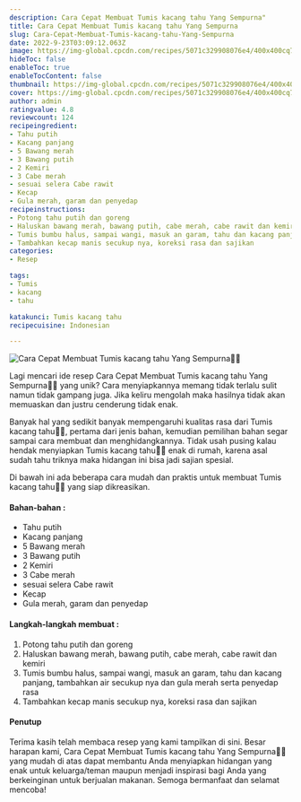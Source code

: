 ```yaml
---
description: Cara Cepat Membuat Tumis kacang tahu Yang Sempurna"
title: Cara Cepat Membuat Tumis kacang tahu Yang Sempurna
slug: Cara-Cepat-Membuat-Tumis-kacang-tahu-Yang-Sempurna
date: 2022-9-23T03:09:12.063Z
image: https://img-global.cpcdn.com/recipes/5071c329908076e4/400x400cq70/photo.jpg
hideToc: false
enableToc: true
enableTocContent: false
thumbnail: https://img-global.cpcdn.com/recipes/5071c329908076e4/400x400cq70/photo.jpg
cover: https://img-global.cpcdn.com/recipes/5071c329908076e4/400x400cq70/photo.jpg
author: admin
ratingvalue: 4.8
reviewcount: 124
recipeingredient:
- Tahu putih
- Kacang panjang
- 5 Bawang merah
- 3 Bawang putih
- 2 Kemiri
- 3 Cabe merah
- sesuai selera Cabe rawit
- Kecap
- Gula merah, garam dan penyedap
recipeinstructions:
- Potong tahu putih dan goreng
- Haluskan bawang merah, bawang putih, cabe merah, cabe rawit dan kemiri
- Tumis bumbu halus, sampai wangi, masuk an garam, tahu dan kacang panjang, tambahkan air secukup nya dan gula merah serta penyedap rasa
- Tambahkan kecap manis secukup nya, koreksi rasa dan sajikan
categories:
- Resep

tags:
- Tumis
- kacang
- tahu

katakunci: Tumis kacang tahu
recipecuisine: Indonesian

---
```


![Cara Cepat Membuat Tumis kacang tahu Yang Sempurna👩‍🍳](https://img-global.cpcdn.com/recipes/5071c329908076e4/400x400cq70/photo.jpg)

Lagi mencari ide resep Cara Cepat Membuat Tumis kacang tahu Yang Sempurna👩‍🍳 yang unik? Cara menyiapkannya memang tidak terlalu sulit namun tidak gampang juga. Jika keliru mengolah maka hasilnya tidak akan memuaskan dan justru cenderung tidak enak.

Banyak hal yang sedikit banyak mempengaruhi kualitas rasa dari Tumis kacang tahu👩‍🍳, pertama dari jenis bahan, kemudian pemilihan bahan segar sampai cara membuat dan menghidangkannya. Tidak usah pusing kalau hendak menyiapkan Tumis kacang tahu👩‍🍳 enak di rumah, karena asal sudah tahu triknya maka hidangan ini bisa jadi sajian spesial.

Di bawah ini ada beberapa cara mudah dan praktis untuk membuat Tumis kacang tahu👩‍🍳 yang siap dikreasikan.

<!--inarticleads1-->

#### Bahan-bahan :

- Tahu putih
- Kacang panjang
- 5 Bawang merah
- 3 Bawang putih
- 2 Kemiri
- 3 Cabe merah
- sesuai selera Cabe rawit
- Kecap
- Gula merah, garam dan penyedap

<!--inarticleads2-->

#### Langkah-langkah membuat :

1. Potong tahu putih dan goreng
1. Haluskan bawang merah, bawang putih, cabe merah, cabe rawit dan kemiri
1. Tumis bumbu halus, sampai wangi, masuk an garam, tahu dan kacang panjang, tambahkan air secukup nya dan gula merah serta penyedap rasa
1. Tambahkan kecap manis secukup nya, koreksi rasa dan sajikan

#### Penutup

Terima kasih telah membaca resep yang kami tampilkan di sini. Besar harapan kami, Cara Cepat Membuat Tumis kacang tahu Yang Sempurna👩‍🍳 yang mudah di atas dapat membantu Anda menyiapkan hidangan yang enak untuk keluarga/teman maupun menjadi inspirasi bagi Anda yang berkeinginan untuk berjualan makanan. Semoga bermanfaat dan selamat mencoba!